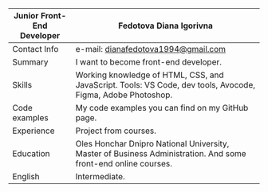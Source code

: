 Junior Front-End Developer | Fedotova Diana Igorivna
------------| ---------------------------------------
Contact Info | e-mail: dianafedotova1994@gmail.com
Summary | I want to become front-end developer.
Skills  | Working knowledge of  HTML, CSS, and JavaScript. Tools: VS Code, dev tools, Avocode, Figma, Adobe Photoshop. 
Code examples | My code examples you can find on my GitHub page.
Experience | Project from courses.
Education | Oles Honchar Dnipro National University, Master of Business Administration. And some front-end online courses.
English | Intermediate.
